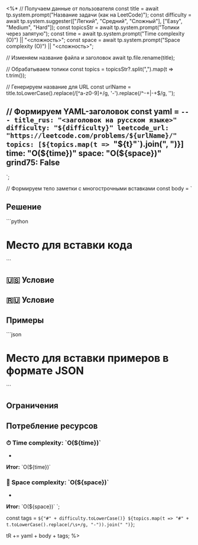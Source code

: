 <%*
// Получаем данные от пользователя
const title = await tp.system.prompt("Название задачи (как на LeetCode)");
const difficulty = await tp.system.suggester(["Легкий", "Средний", "Сложный"], ["Easy", "Medium", "Hard"]);
const topicsStr = await tp.system.prompt("Топики через запятую");
const time = await tp.system.prompt("Time complexity (O)") || "<сложность>";
const space = await tp.system.prompt("Space complexity (O)") || "<сложность>";

// Изменяем название файла и заголовок
await tp.file.rename(title);

// Обрабатываем топики
const topics = topicsStr?.split(",").map(t => t.trim());

// Генерируем название для URL
const urlName = title.toLowerCase().replace(/[^a-z0-9]+/g, '-').replace(/^-+|-+$/g, '');

// Формируем YAML-заголовок
const yaml = `---
title_rus: "<заголовок на русском языке>"
difficulty: "${difficulty}"
leetcode_url: "https://leetcode.com/problems/${urlName}/"
topics: [${topics.map(t => `"${t}"`).join(", ")}]
time: "O(${time})"
space: "O(${space})"
grind75: False
---
`;

// Формируем тело заметки с многострочными вставками
const body = `
## Решение

\`\`\`python
# Место для вставки кода
\`\`\`

## 🇺🇸 Условие

<!-- Место для вставки перевода на английском языке -->

## 🇷🇺 Условие

<!-- Место для вставки перевода на русском языке -->

## Примеры

<!-- Место для вставки примеров -->

\`\`\`json
# Место для вставки примеров в формате JSON
\`\`\`

## Ограничения

<!-- Место для вставки ограничений -->

## Потребление ресурсов
### ⏱ Time complexity: \`O(${time})\`

- <!-- Место для вставки разбора -->
**Итог:** \`O(${time})\`

### 🧠 Space complexity: \`O(${space})\`

- <!-- Место для вставки разбора -->
**Итог:** \`O(${space})\`
`;

const tags = `
${"#" + difficulty.toLowerCase()} ${topics.map(t => "#" + t.toLowerCase().replace(/\s+/g, "-")).join(" ")}
`;

tR += yaml + body + tags;
%>